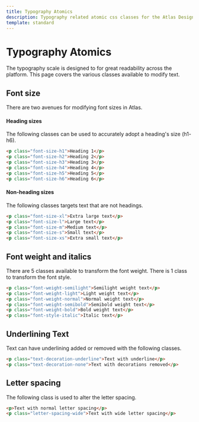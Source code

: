 ```yaml
---
title: Typography Atomics
description: Typography related atomic css classes for the Atlas Design System
template: standard
---
```


# Typography Atomics

The typography scale is designed to for great readability across the platform. This page covers the various classes available to modify text.

## Font size

There are two avenues for modifying font sizes in Atlas.

#### Heading sizes

The following classes can be used to accurately adopt a heading's size (h1- h6).

```html
<p class="font-size-h1">Heading 1</p>
<p class="font-size-h2">Heading 2</p>
<p class="font-size-h3">Heading 3</p>
<p class="font-size-h4">Heading 4</p>
<p class="font-size-h5">Heading 5</p>
<p class="font-size-h6">Heading 6</p>
```

#### Non-heading sizes

The following classes targets text that are not headings.

```html
<p class="font-size-xl">Extra large text</p>
<p class="font-size-l">Large text</p>
<p class="font-size-m">Medium text</p>
<p class="font-size-s">Small text</p>
<p class="font-size-xs">Extra small text</p>
```

## Font weight and italics

There are 5 classes available to transform the font weight. There is 1 class to transform the font style.

```html
<p class="font-weight-semilight">Semilight weight text</p>
<p class="font-weight-light">Light weight text</p>
<p class="font-weight-normal">Normal weight text</p>
<p class="font-weight-semibold">Semibold weight text</p>
<p class="font-weight-bold">Bold weight text</p>
<p class="font-style-italic">Italic text</p>
```

## Underlining Text

Text can have underlining added or removed with the following classes.

```html
<p class="text-decoration-underline">Text with underline</p>
<p class="text-decoration-none">Text with decorations removed</p>
```

## Letter spacing

The following class is used to alter the letter spacing.

```html
<p>Text with normal letter spacing</p>
<p class="letter-spacing-wide">Text with wide letter spacing</p>
```
